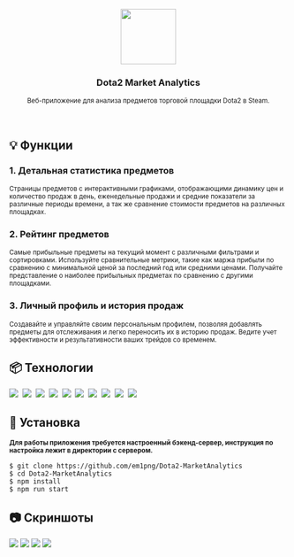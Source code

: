 <p align="center">
  <img src="https://i.imgur.com/fUZuVz7.png" height="100px">
  <h3 align="center">Dota2 Market Analytics</h3>
</p>

<p align="center">
  <sup>
    Веб-приложение для анализа предметов торговой площадки Dota2 в Steam.
  </sup>
</p>

</br>

## 💡 Функции
###  1. Детальная статистика предметов
<sup>
Страницы предметов с интерактивными графиками, отображающими динамику цен и количество продаж в день, еженедельные продажи и средние показатели за различные периоды времени, а так же сравнение стоимости предметов на различных площадках.
</sup>

### 2. Рейтинг предметов
<sup>
Самые прибыльные предметы на текущий момент с различными фильтрами и сортировками. Используйте сравнительные метрики, такие как маржа прибыли по сравнению с минимальной ценой за последний год или средними ценами. Получайте представление о наиболее прибыльных предметах по сравнению с другими площадками.
</sup>

### 3. Личный профиль и история продаж
<sup>
Создавайте и управляйте своим персональным профилем, позволяя добавлять предметы для отслеживания и легко переносить их в историю продаж. Ведите учет эффективности и результативности ваших трейдов со временем.
</sup>

## 📦 Технологии
![](https://i.imgur.com/cbfFCe0.png)  ![](https://i.imgur.com/fu6x4jH.png)  ![](https://i.imgur.com/2pZrvWZ.png)  ![](https://i.imgur.com/4rBPpxi.png)  ![](https://i.imgur.com/bpbgiOj.png)  ![](https://i.imgur.com/Amx9eMu.png)  ![](https://i.imgur.com/9S2t3BZ.png)  ![](https://i.imgur.com/IOlIgCp.png)  ![](https://i.imgur.com/Ak3alMW.png)  ![](https://i.imgur.com/7UfRlEc.png)

## 📁 Установка
<sup><b>
Для работы приложения требуется настроенный бэкенд-сервер, инструкция по настройка лежит в директории с сервером.
</b></sup>
```
$ git clone https://github.com/em1png/Dota2-MarketAnalytics
$ cd Dota2-MarketAnalytics
$ npm install
$ npm run start
```

## 📷 Скриншоты
![](https://i.imgur.com/QAWQ7oy.png) 
![](https://i.imgur.com/rzWZ8yw.png)
![](https://i.imgur.com/iKhsdZq.png)
![](https://i.imgur.com/zby7PKr.png)
